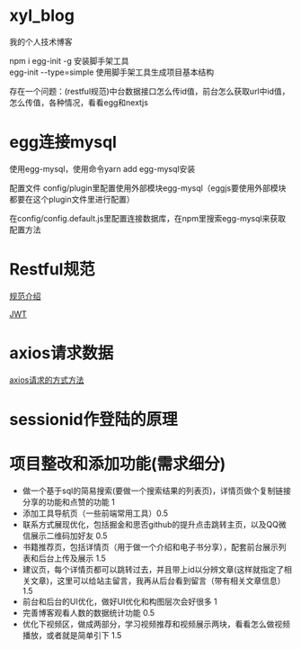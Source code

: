 # xyl_blog
我的个人技术博客

npm i egg-init -g     安装脚手架工具  
egg-init --type=simple     使用脚手架工具生成项目基本结构

存在一个问题：(restful规范)中台数据接口怎么传id值，前台怎么获取url中id值，怎么传值，各种情况，看看egg和nextjs

# egg连接mysql
使用egg-mysql，使用命令yarn add egg-mysql安装

配置文件 config/plugin里配置使用外部模块egg-mysql（eggjs要使用外部模块都要在这个plugin文件里进行配置）

在config/config.default.js里配置连接数据库，在npm里搜索egg-mysql来获取配置方法

# Restful规范
[规范介绍](https://restfulapi.cn/)

[JWT](https://zhuanlan.zhihu.com/p/158186278?from_voters_page=true)

# axios请求数据
[axios请求的方式方法](http://axios-js.com/zh-cn/docs/)

# sessionid作登陆的原理


# 项目整改和添加功能(需求细分)
- 做一个基于sql的简易搜索(要做一个搜索结果的列表页)，详情页做个复制链接分享的功能和点赞的功能 1
- 添加工具导航页（一些前端常用工具）0.5
- 联系方式展现优化，包括掘金和思否github的提升点击跳转主页，以及QQ微信展示二维码加好友 0.5 
- 书籍推荐页，包括详情页（用于做一个介绍和电子书分享），配套前台展示列表和后台上传及展示 1.5
- 建议页，每个详情页都可以跳转过去，并且带上id以分辨文章(这样就指定了相关文章)，这里可以给站主留言，我再从后台看到留言（带有相关文章信息）1.5
- 前台和后台的UI优化，做好UI优化和构图层次会好很多  1
- 完善博客观看人数的数据统计功能 0.5
- 优化下视频区，做成两部分，学习视频推荐和视频展示两块，看看怎么做视频播放，或者就是简单引下 1.5